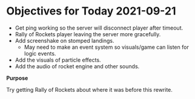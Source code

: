 # Objectives for Today 2021-09-21

- Get ping working so the server will disconnect player after timeout.
- Rally of Rockets player leaving the server more gracefully.
- Add screenshake on stomped landings.
  - May need to make an event system so visuals/game can listen for logic events.
- Add the visuals of particle effects.
- Add the audio of rocket engine and other sounds.

**Purpose**

Try getting Rally of Rockets about where it was before this rewrite.
